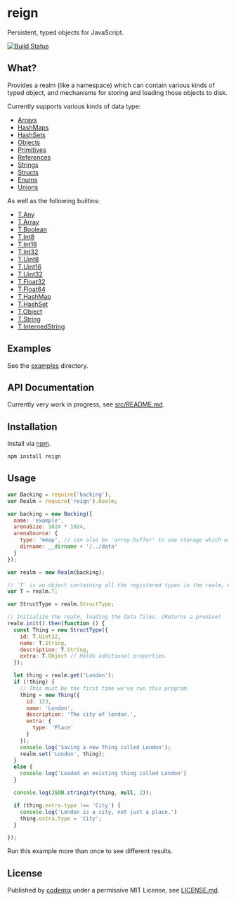 # reign
Persistent, typed objects for JavaScript.

[![Build Status](https://travis-ci.org/codemix/reign.svg?branch=master)](https://travis-ci.org/codemix/reign)

## What?

Provides a realm (like a namespace) which can contain various kinds of typed object, and mechanisms for
storing and loading those objects to disk.

Currently supports various kinds of data type:

* [Arrays](./src/type-class/array-type)
* [HashMaps](./src/type-class/hash-map-type)
* [HashSets](./src/type-class/hash-set-type)
* [Objects](./src/type-class/object-type)
* [Primitives](./src/type-class/primitive-type)
* [References](./src/type-class/reference-type)
* [Strings](./src/type-class/string-type)
* [Structs](./src/type-class/struct-type)
* [Enums](./src/type-class/enum-type)
* [Unions](./src/type-class/union-type)

As well as the following builtins:

* [T.Any](./src/builtins/any)
* [T.Array](./src/builtins/array)
* [T.Boolean](./src/builtins/boolean)
* [T.Int8](./src/builtins/int8)
* [T.Int16](./src/builtins/int16)
* [T.Int32](./src/builtins/int32)
* [T.Uint8](./src/builtins/uint8)
* [T.Uint16](./src/builtins/uint16)
* [T.Uint32](./src/builtins/uint32)
* [T.Float32](./src/builtins/float32)
* [T.Float64](./src/builtins/float64)
* [T.HashMap](./src/builtins/hash-map)
* [T.HashSet](./src/builtins/hash-set)
* [T.Object](./src/builtins/object)
* [T.String](./src/builtins/string)
* [T.InternedString](./src/builtins/interned-string)


## Examples

See the [examples](./examples) directory.

## API Documentation

Currently very work in progress, see [src/README.md](./src/README.md).

## Installation

Install via [npm](https://npmjs.org/package/reign).
```sh
npm install reign
```

## Usage
```js
var Backing = require('backing');
var Realm = require('reign').Realm;

var backing = new Backing({
  name: 'example',
  arenaSize: 1024 * 1024,
  arenaSource: {
    type: 'mmap', // can also be 'array-buffer' to use storage which will not survive program termination.
    dirname: __dirname + '/../data'
  }
});

var realm = new Realm(backing);

// `T` is an object containing all the registered types in the realm, e.g. `T.String` or `T.Object`.
var T = realm.T;

var StructType = realm.StructType;

// Initialize the realm, loading the data files. (Returns a promise)
realm.init().then(function () {
  const Thing = new StructType({
    id: T.Uint32,
    name: T.String,
    description: T.String,
    extra: T.Object // Holds additional properties.
  });

  let thing = realm.get('London');
  if (!thing) {
    // This must be the first time we've run this program.
    thing = new Thing({
      id: 123,
      name: 'London',
      description: 'The city of london.',
      extra: {
        type: 'Place'
      }
    });
    console.log('Saving a new Thing called London');
    realm.set('London', thing);
  }
  else {
    console.log('Loaded an existing thing called London')
  }

  console.log(JSON.stringify(thing, null, 2));

  if (thing.extra.type !== 'City') {
    console.log('London is a city, not just a place.')
    thing.extra.type = 'City';
  }

});
```
Run this example more than once to see different results.

## License

Published by [codemix](http://codemix.com/) under a permissive MIT License, see [LICENSE.md](./LICENSE.md).
